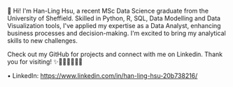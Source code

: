 👋 Hi! I'm Han-Ling Hsu, a recent MSc Data Science graduate from the University of Sheffield. 
Skilled in Python, R, SQL, Data Modelling and Data Visualization tools, I've applied my expertise as a Data Analyst, enhancing business processes and decision-making. 
I'm excited to bring my analytical skills to new challenges. 

Check out my GitHub for projects and connect with me on Linkedin. 
Thank you for visiting! ✨💖🧡💛💚💙💜

• LinkedIn: https://www.linkedin.com/in/han-ling-hsu-20b738216/
